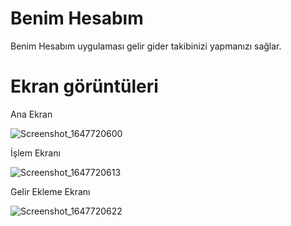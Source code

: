 # Benim Hesabım

Benim Hesabım uygulaması gelir gider takibinizi yapmanızı sağlar.

# Ekran görüntüleri

Ana Ekran

![Screenshot_1647720600](https://user-images.githubusercontent.com/80988682/159136915-2cd27876-bb23-4015-a50b-b715d5b0522b.png)

İşlem Ekranı

![Screenshot_1647720613](https://user-images.githubusercontent.com/80988682/159136919-0aec3f95-b21e-4546-a424-100b575f40ef.png)

Gelir Ekleme Ekranı

![Screenshot_1647720622](https://user-images.githubusercontent.com/80988682/159136922-82079c7f-caa0-41da-ab8c-9431ae0c8581.png)

